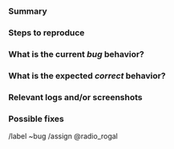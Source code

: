 <!---
Please read this!

Before opening a new issue, make sure to search for keywords in the issues
filtered by the "bug" label:

- https://gitlab.com/bot-by/slf4j-aws-lambda/-/issues/?label_name%5B%5D=bug

and verify the issue you're about to submit isn't a duplicate.
--->

### Summary

<!-- A clear and concise description of what the bug is. -->

### Steps to reproduce

<!--
Steps to reproduce the behavior:
1. Go to '...'
2. Click on '....'
3. Scroll down to '....'
4. See error
-->

### What is the current *bug* behavior?

<!-- Describe what actually happens. -->

### What is the expected *correct* behavior?

<!-- Describe what you should see instead. -->

### Relevant logs and/or screenshots

<!-- Paste any relevant logs - please use code blocks (```) to format console output, logs, and code
 as it's tough to read otherwise. -->

### Possible fixes

<!-- If you can, link to the line of code that might be responsible for the problem. -->

/label ~bug
/assign @radio_rogal
